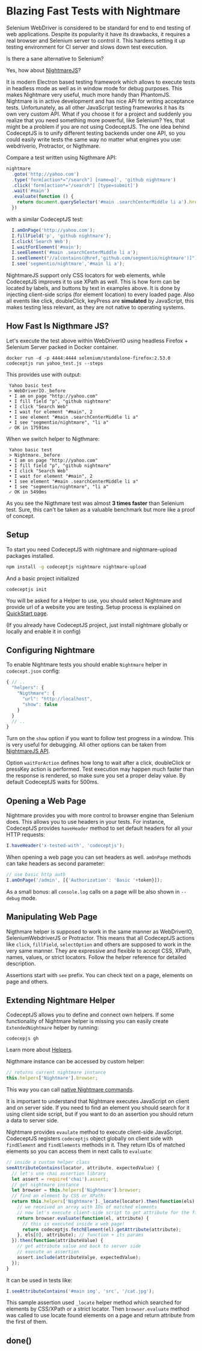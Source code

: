 # Blazing Fast Tests with Nightmare

Selenium WebDriver is considered to be standard for end to end testing of web applications.
Despite its popularity it have its drawbacks, it requires a real browser and Selenium server to control it.
This hardens setting it up testing environment for CI server and slows down test execution.

Is there a sane alternative to Selenium?

Yes, how about [NightmareJS](http://www.nightmarejs.org)?

It is modern Electron based testing framework which allows to execute tests in headless mode as well as in window mode for debug purposes.
This makes Nightmare very useful, much more handy than PhantomJS. Nightmare is in active development and has nice API for writing acceptance tests.
Unfortunately, as all other JavaScript testing frameworks it has its own very custom API.
What if you choose it for a project and suddenly you realize that you need something more powerful, like Selenium?
Yes, that might be a problem if you are not using CodeceptJS.
The one idea behind CodeceptJS is to unify different testing backends under one API, so you could easily write tests the same way no matter what engines you use: webdriverio, Protractor, or Nigthmare.

Compare a test written using Nigthmare API:

```js
nightmare
  .goto('http://yahoo.com')
  .type('form[action*="/search"] [name=p]', 'github nightmare')
  .click('form[action*="/search"] [type=submit]')
  .wait('#main')
  .evaluate(function () {
    return document.querySelector('#main .searchCenterMiddle li a').href
  })
```

with a similar CodeceptJS test:

```js
  I.amOnPage('http://yahoo.com');
  I.fillField('p', 'github nightmare');
  I.click('Search Web');
  I.waitForElement('#main');
  I.seeElement('#main .searchCenterMiddle li a');
  I.seeElement("//a[contains(@href,'github.com/segmentio/nightmare')]");
  I.see('segmentio/nightmare','#main li a');
```

NightmareJS support only CSS locators for web elements, while CodeceptJS improves it to use XPath as well.
This is how form can be located by labels, and buttons by text in examples above. It is done by injecting
client-side scrips (for element location) to every loaded page. Also all events like click, doubleClick, keyPress are **simulated** by JavaScript,
this makes testing less relevant, as they are not native to operating systems.

## How Fast Is Nigthmare JS?

Let's execute the test above within WebDriverIO using headless Firefox + Selenium Server packed in Docker container.

```
docker run -d -p 4444:4444 selenium/standalone-firefox:2.53.0
codeceptjs run yahoo_test.js --steps
```

This provides use with output:

```
 Yahoo basic test
 > WebDriverIO._before
 • I am on page "http://yahoo.com"
 • I fill field "p", "github nightmare"
 • I click "Search Web"
 • I wait for element "#main", 2
 • I see element "#main .searchCenterMiddle li a"
 • I see "segmentio/nightmare", "li a"
 ✓ OK in 17591ms
```

When we switch helper to Nigthmare:

```
 Yahoo basic test
 > Nightmare._before
 • I am on page "http://yahoo.com"
 • I fill field "p", "github nightmare"
 • I click "Search Web"
 • I wait for element "#main", 2
 • I see element "#main .searchCenterMiddle li a"
 • I see "segmentio/nightmare", "li a"
 ✓ OK in 5490ms
```

As you see the Nigthmare test was almost **3 times faster** than Selenium test.
Sure, this can't be taken as a valuable benchmark but more like a proof of concept.

## Setup

To start you need CodeceptJS with nightmare and nightmare-upload packages installed.

```bash
npm install -g codeceptjs nightmare nightmare-upload
```

And a basic project initialized

```
codeceptjs init
```

You will be asked for a Helper to use, you should select Nightmare and provide url of a website you are testing.
Setup process is explained on [QuickStart page](http://codecept.io/quickstart/).

(If you already have CodeceptJS project, just install nightmare globally or locally and enable it in config)

## Configuring Nightmare

To enable Nightmare tests you should enable `Nightmare` helper in `codecept.json` config:

```js
{ // ..
  "helpers": {
    "Nigthmare": {
      "url": "http://localhost",
      "show": false
    }
  }
  // ..
}
```
Turn on the `show` option if you want to follow test progress in a window. This is very useful for debugging.
All other options can be taken from [NightmareJS API](https://github.com/segmentio/nightmare#api).

Option `waitForAction` defines how long to wait after a click, doubleClick or pressKey action is performed.
Test execution may happen much faster than the response is rendered, so make sure you set a proper delay value.
By default CodeceptJS waits for 500ms.

## Opening a Web Page

Nightmare provides you with more control to browser engine than Selenium does.
This allows you to use headers in your tests. For instance, CodeceptJS provides `haveHeader` method
to set default headers for all your HTTP requests:

```js
I.haveHeader('x-tested-with', 'codeceptjs');
```

When opening a web page you can set headers as well. `amOnPage` methods can take headers as second parameter:

```js
// use basic http auth
I.amOnPage('/admin', [{'Authorization': 'Basic '+token}]);
```

As a small bonus: all `console.log` calls on a page will be also shown in `--debug` mode.

## Manipulating Web Page

Nigthmare helper is supposed to work in the same manner as WebDriverIO, SeleniumWebdriverJS or Protractor.
This means that all CodeceptJS actions like `click`, `fillField`, `selectOption` and others are supposed to work in the very same manner.
They are expressive and flexible to accept CSS, XPath, names, values, or strict locators. Follow the helper reference for detailed description.

Assertions start with `see` prefix. You can check text on a page, elements on page and others.

## Extending Nightmare Helper

CodeceptJS allows you to define and connect own helpers. If some functionality of
Nightmare helper is missing you can easily create `ExtendedNightmare` helper by running:

```
codecepjs gh
```

Learn more about [Helpers](http://codecept.io/helpers/).

Nigthmare instance can be accessed by custom helper:

```js
// returns current nightmare instance
this.helpers['Nightmare'].browser;
```
This way you can call [native Nightmare commands](https://github.com/segmentio/nightmare#interact-with-the-page).

It is important to understand that Nightmare executes JavaScript on client and on server side.
If you need to find an element you should search for it using client side script, but if you want
to do an assertion you should return a data to server side.

Nightmare provides `evaulate` method to execute client-side JavaScript. CodeceptJS registers `codeceptjs`
object globally on client side with `findElement` and `findElements` methods in it. They return IDs of matched elements
so you can access them in next calls to `evaluate`:


```js
// inside a custom helper class
seeAttributeContains(locator, attribute, expectedValue) {
  // let's use chai assertion library
  let assert = require('chai').assert;
  // get nightmare instance
  let browser = this.helpers['Nightmare'].browser;
  // find an element by CSS or XPath:
  return this.helpers['Nightmare']._locate(locator).then(function(els) {
    // we received an array with IDs of matched elements
    // now let's execute client-side script to get attribute for the first element
    return browser.evaluate(function(el, attribute) {
      // this is executed inside a web page!
      return codeceptjs.fetchElement(el).getAttribute(attribute);
    }, els[0], attribute); // function + its params
  }).then(function(attributeValue) {
    // get attribute value and back to server side
    // execute an assertion
    assert.include(attributeValye, expectedValue);
  });
}
```

It can be used in tests like:

```js
I.seeAttributeContains('#main img', 'src', '/cat.jpg');
```

This sample assertion used `_locate` helper method which searched for elements
by CSS/XPath or a strict locator. Then `browser.evaluate` method was called to
use locate found elements on a page and return attribute from the first of them.

## done()